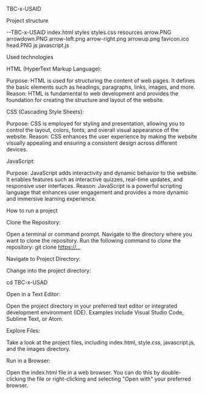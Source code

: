 TBC-x-USAID

Project structure

--TBC-x-USAID
    index.html
    styles
      styles.css
    resources
      arrow.PNG
      arrowdown.PNG
      arrow-left.png
      arrow-right.png
      arrowup.png
      favicon.ico
      head.PNG
    js
      javascript.js

Used technologies

HTML (HyperText Markup Language):

Purpose: HTML is used for structuring the content of web pages. It defines the basic elements such as headings, paragraphs, links, images, and more.
Reason: HTML is fundamental to web development and provides the foundation for creating the structure and layout of the website.

CSS (Cascading Style Sheets):

Purpose: CSS is employed for styling and presentation, allowing you to control the layout, colors, fonts, and overall visual appearance of the website.
Reason: CSS enhances the user experience by making the website visually appealing and ensuring a consistent design across different devices.

JavaScript:

Purpose: JavaScript adds interactivity and dynamic behavior to the website. It enables features such as interactive quizzes, real-time updates, and responsive user interfaces.
Reason: JavaScript is a powerful scripting language that enhances user engagement and provides a more dynamic and immersive learning experience.


How to run a project

Clone the Repository:

Open a terminal or command prompt.
Navigate to the directory where you want to clone the repository.
Run the following command to clone the repository: git clone [https://...](https://github.com/Giorgi-Giorkhelidze/TBC-x-USAID.git)

Navigate to Project Directory:

Change into the project directory:

cd TBC-x-USAD

Open in a Text Editor:

Open the project directory in your preferred text editor or integrated development environment (IDE). Examples include Visual Studio Code, Sublime Text, or Atom.

Explore Files:

Take a look at the project files, including index.html, style.css, javascript.js, and the images directory.

Run in a Browser:

Open the index.html file in a web browser. You can do this by double-clicking the file or right-clicking and selecting "Open with" your preferred browser.

